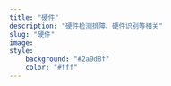 ```yaml
---
title: "硬件"
description: "硬件检测排障、硬件识别等相关"
slug: "硬件"
image: 
style:
    background: "#2a9d8f"
    color: "#fff"
---
```

